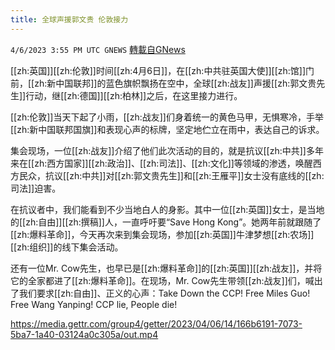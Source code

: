 ```yaml
---
title: 全球声援郭文贵 伦敦接力
---
```

`4/6/2023 3:55 PM UTC GNEWS` [轉載自GNews](https://gnews.org/articles/1076277)

[[zh:英国]][[zh:伦敦]]时间[[zh:4月6日]]，在[[zh:中共驻英国大使]][[zh:馆]]门前，[[zh:新中国联邦]]的蓝色旗帜飘扬在空中，全球[[zh:战友]]声援[[zh:郭文贵先生]]行动，继[[zh:德国]][[zh:柏林]]之后，在这里接力进行。

[[zh:伦敦]]当天下起了小雨，[[zh:战友]]们身着统一的黄色马甲，无惧寒冷，手举[[zh:新中国联邦国旗]]和表现心声的标牌，坚定地伫立在雨中，表达自己的诉求。

集会现场，一位[[zh:战友]]介绍了他们此次活动的目的，就是抗议[[zh:中共]]多年来在[[zh:西方国家]][[zh:政治]]、[[zh:司法]]、[[zh:文化]]等领域的渗透，唤醒西方民众，抗议[[zh:中共]]对[[zh:郭文贵先生]]和[[zh:王雁平]]女士没有底线的[[zh:司法]]迫害。

在抗议者中，我们能看到不少当地白人的身影。其中一位[[zh:英国]]女士，是当地的[[zh:自由]][[zh:撰稿]]人，一直呼吁要“Save Hong Kong”。她两年前就跟随了[[zh:爆料革命]]，今天再次来到集会现场，参加[[zh:英国]]牛津梦想[[zh:农场]][[zh:组织]]的线下集会活动。

还有一位Mr. Cow先生，也早已是[[zh:爆料革命]]的[[zh:英国]][[zh:战友]]，并将它的全家都进了[[zh:爆料革命]]。在现场，Mr. Cow先生带领[[zh:战友]]们，喊出了我们要求[[zh:自由]]、正义的心声：Take Down the CCP! Free Miles Guo! Free Wang Yanping! CCP lie, People die!

https://media.gettr.com/group4/getter/2023/04/06/14/166b6191-7073-5ba7-1a40-03124a0c305a/out.mp4

